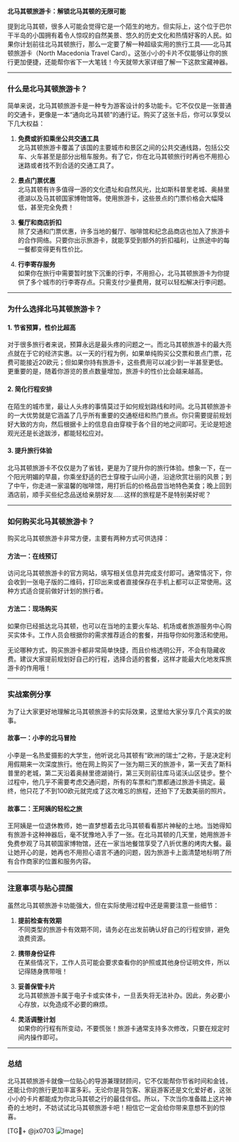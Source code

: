 **北马其顿旅游卡：解锁北马其顿的无限可能**

提到北马其顿，很多人可能会觉得它是一个陌生的地方。但实际上，这个位于巴尔干半岛的小国拥有着令人惊叹的自然美景、悠久的历史文化和热情好客的人民。如果你计划前往北马其顿旅行，那么一定要了解一种超级实用的旅行工具——北马其顿旅游卡（North Macedonia Travel Card）。这张小小的卡片不仅能够让你的旅行更加便捷，还能帮你省下一大笔钱！今天就带大家详细了解一下这款宝藏神器。

---

### 什么是北马其顿旅游卡？

简单来说，北马其顿旅游卡是一种专为游客设计的多功能卡。它不仅仅是一张普通的交通卡，更像是一本“通向北马其顿”的通行证。购买了这张卡后，你可以享受以下几大权益：

1. **免费或折扣乘坐公共交通工具**  
   北马其顿旅游卡覆盖了该国的主要城市和景区之间的公共交通线路，包括公交车、火车甚至是部分出租车服务。有了它，你在北马其顿旅行时再也不用担心迷路或者找不到合适的交通工具了。

2. **景点门票优惠**  
   北马其顿有许多值得一游的文化遗址和自然风光，比如斯科普里老城、奥赫里德湖以及马其顿国家博物馆等。使用旅游卡，这些景点的门票价格会大幅降低，甚至完全免费！

3. **餐厅和商店折扣**  
   除了交通和门票优惠，许多当地的餐厅、咖啡馆和纪念品商店也加入了旅游卡的合作网络。只要你出示旅游卡，就能享受到额外的折扣福利，让旅途中的每一餐都变得更有性价比。

4. **行李寄存服务**  
   如果你在旅行中需要暂时放下沉重的行李，不用担心，北马其顿旅游卡为你提供了多个城市的行李寄存点。只需支付少量费用，就可以轻松解决行李问题。

---

### 为什么选择北马其顿旅游卡？

#### 1. 节省预算，性价比超高  
对于很多旅行者来说，预算永远是最头疼的问题之一。而北马其顿旅游卡的最大亮点就在于它的经济实惠。以一天的行程为例，如果单纯购买公交票和景点门票，花费可能接近20欧元；但如果你持有旅游卡，这些费用可以减少到一半甚至更低。更重要的是，随着你游览的景点数量增加，旅游卡的性价比会越来越高。

#### 2. 简化行程安排  
在陌生的城市里，最让人头疼的事情莫过于如何规划路线和时间。北马其顿旅游卡的一大优势就是它涵盖了几乎所有重要的交通枢纽和热门景点。你只需要提前规划好大致的方向，然后根据卡上的信息自由穿梭于各个目的地之间即可。无论是短途观光还是长途跋涉，都能轻松应对。

#### 3. 提升旅行体验  
北马其顿旅游卡不仅仅是为了省钱，更是为了提升你的旅行体验。想象一下，在一个阳光明媚的早晨，你乘坐舒适的巴士穿梭于山间小道，沿途欣赏壮丽的风景；到了中午，你走进一家温馨的咖啡馆，用打折后的价格品尝当地特色美食；晚上回到酒店前，顺手买些纪念品送给亲朋好友……这样的旅程是不是特别美好呢？

---

### 如何购买北马其顿旅游卡？

购买北马其顿旅游卡非常方便，主要有两种方式可供选择：

#### 方法一：在线预订  
访问北马其顿旅游卡的官方网站，填写相关信息并完成支付即可。通常情况下，你会收到一张电子版的二维码，打印出来或者直接保存在手机上都可以正常使用。这种方式适合提前做好计划的旅行者。

#### 方法二：现场购买  
如果你已经抵达北马其顿，也可以在当地的主要火车站、机场或者旅游服务中心购买实体卡。工作人员会根据你的需求推荐适合的套餐，并指导你如何激活和使用。

无论哪种方式，购买旅游卡都非常简单快捷，而且价格透明公开，不会有隐藏收费。建议大家提前规划好自己的行程，选择合适的套餐，这样才能最大化地发挥旅游卡的作用哦！

---

### 实战案例分享

为了让大家更好地理解北马其顿旅游卡的实际效果，这里给大家分享几个真实的故事。

#### 故事一：小李的北马冒险  
小李是一名热爱摄影的大学生，他听说北马其顿有“欧洲的瑞士”之称，于是决定利用假期来一次深度旅行。他在网上购买了一张为期三天的旅游卡，第一天去了斯科普里的老城，第二天沿着奥赫里德湖骑行，第三天则前往库马诺沃山区徒步。整个过程中，他几乎不需要考虑交通问题，所有的车票和门票都通过旅游卡搞定。最终，他只花了不到100欧元就完成了这次难忘的旅程，还拍下了无数美丽的照片。

#### 故事二：王阿姨的轻松之旅  
王阿姨是一位退休教师，她一直梦想着去北马其顿看看那片神秘的土地。当她得知有旅游卡这种神器后，毫不犹豫地入手了一张。在北马其顿的几天里，她用旅游卡免费参观了马其顿国家博物馆，还在一家当地餐馆享受了八折优惠的烤肉大餐。最让她开心的是，她再也不用担心语言不通的问题，因为旅游卡上面清楚地标明了所有合作商家的位置和服务内容。

---

### 注意事项与贴心提醒

虽然北马其顿旅游卡功能强大，但在实际使用过程中还是需要注意一些细节：

1. **提前检查有效期**  
   不同类型的旅游卡有效期不同，请务必在出发前确认好自己的行程安排，避免浪费资源。

2. **携带身份证件**  
   在某些情况下，工作人员可能会要求查看你的护照或其他身份证明文件，所以记得随身携带哦！

3. **妥善保管卡片**  
   北马其顿旅游卡属于电子卡或实体卡，一旦丢失将无法补办。因此，务必要小心存放，以免造成不必要的麻烦。

4. **灵活调整计划**  
   如果你的行程有所变动，不要慌张！旅游卡通常支持多次修改，只要在规定时间内操作即可。

---

### 总结

北马其顿旅游卡就像一位贴心的导游兼理财顾问，它不仅能帮你节省时间和金钱，还能让你的旅行更加丰富多彩。无论你是背包客、家庭游客还是文化爱好者，这张小小的卡片都能成为你北马其顿之行的最佳伴侣。所以，下次当你准备踏上这片神奇的土地时，不妨试试北马其顿旅游卡吧！相信它一定会给你带来意想不到的惊喜。

[TG💪+ @jx0703 ![Image](https://github.com/user-attachments/assets/dbca1d08-cadb-493c-b0ec-ad6f7a83f270)]